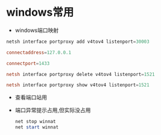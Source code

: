 # windows常用
- windows端口映射

```powershell
netsh interface portproxy add v4tov4 listenport=30003

connectaddress=127.0.0.1

connectport=1433

netsh interface portproxy delete v4tov4 listenport=1521

netsh interface portproxy show v4tov4 listenport=1521
```

- 查看端口站用

- 端口异常提示占用,但实际没占用

  ``` powershell
  net stop winnat
  net start winnat
  ```

  



